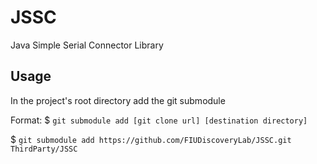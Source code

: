 # JSSC
Java Simple Serial Connector Library

## Usage
In the project's root directory add the git submodule

Format: $ `git submodule add [git clone url] [destination directory]`

$ `git submodule add https://github.com/FIUDiscoveryLab/JSSC.git ThirdParty/JSSC`
